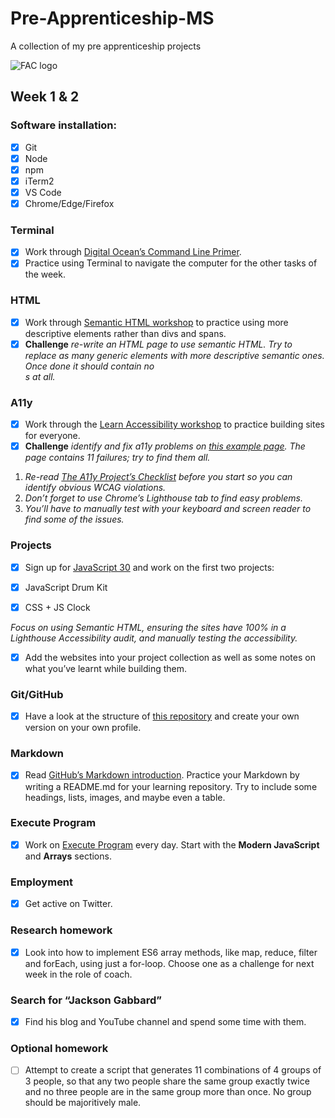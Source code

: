 # Pre-Apprenticeship-MS

A collection of my pre apprenticeship projects

![FAC logo](https://www.coops.tech/images/coops/founders-and-coders)

## Week 1 & 2

### Software installation:

- [x] Git
- [x] Node
- [x] npm
- [x] iTerm2
- [x] VS Code
- [x] Chrome/Edge/Firefox

### Terminal

- [x] Work through [Digital Ocean’s Command Line Primer](https://www.digitalocean.com/community/tutorials/a-linux-command-line-primer).
- [x] Practice using Terminal to navigate the computer for the other tasks of the week.

### HTML

- [x] Work through [Semantic HTML workshop](https://learn.foundersandcoders.com/workshops/semantic-html/) to practice using more descriptive elements rather than divs and spans.
- [x] **Challenge** _re-write an HTML page to use semantic HTML. Try to replace as many generic elements with more descriptive semantic ones. Once done it should contain no <div>s at all._

### A11y

- [x] Work through the [Learn Accessibility workshop](https://learn.foundersandcoders.com/workshops/learn-a11y/) to practice building sites for everyone.
- [x] **Challenge** _identify and fix a11y problems on [this example page](https://learn.foundersandcoders.com/workshops/learn-a11y/starter-files/). The page contains 11 failures; try to find them all._

1. _Re-read [The A11y Project’s Checklist](https://www.a11yproject.com/checklist/) before you start so you can identify obvious WCAG violations._
2. _Don’t forget to use Chrome’s Lighthouse tab to find easy problems._
3. _You’ll have to manually test with your keyboard and screen reader to find some of the issues._

### Projects

- [x] Sign up for [JavaScript 30](https://javascript30.com/) and work on the first two projects:

- [x] JavaScript Drum Kit
- [x] CSS + JS Clock

_Focus on using Semantic HTML, ensuring the sites have 100% in a Lighthouse Accessibility audit, and manually testing the accessibility._

- [x] Add the websites into your project collection as well as some notes on what you’ve learnt while building them.

### Git/GitHub

- [x] Have a look at the structure of [this repository](https://github.com/fac22/project-collection) and create your own version on your own profile.

### Markdown

- [x] Read [GitHub’s Markdown introduction](https://guides.github.com/features/mastering-markdown/). Practice your Markdown by writing a README.md for your learning repository. Try to include some headings, lists, images, and maybe even a table.

### Execute Program

- [x] Work on [Execute Program](https://www.executeprogram.com/) every day. Start with the **Modern JavaScript** and **Arrays** sections.

### Employment

- [x] Get active on Twitter.

### Research homework

- [x] Look into how to implement ES6 array methods, like map, reduce, filter and forEach, using just a for-loop. Choose one as a challenge for next week in the role of coach.

### Search for “Jackson Gabbard”

- [x] Find his blog and YouTube channel and spend some time with them.

### Optional homework

- [ ] Attempt to create a script that generates 11 combinations of 4 groups of 3 people, so that any two people share the same group exactly twice and no three people are in the same group more than once. No group should be majoritively male.
